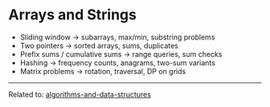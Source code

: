 # Arrays and Strings

* Sliding window → subarrays, max/min, substring problems
* Two pointers → sorted arrays, sums, duplicates
* Prefix sums / cumulative sums → range queries, sum checks
* Hashing → frequency counts, anagrams, two-sum variants
* Matrix problems → rotation, traversal, DP on grids

<hr>

Related to: [algorithms-and-data-structures](algorithms-and-data-structures)
